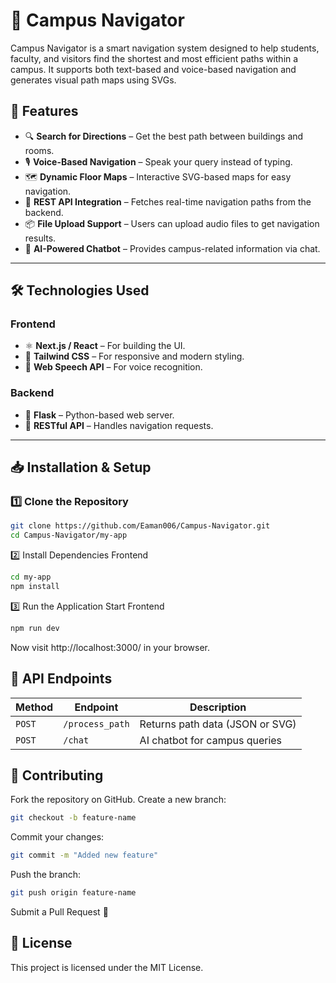 # 🏫 Campus Navigator  

Campus Navigator is a smart navigation system designed to help students, faculty, and visitors find the shortest and most efficient paths within a campus. It supports both text-based and voice-based navigation and generates visual path maps using SVGs.  

## 🚀 Features  

- 🔍 **Search for Directions** – Get the best path between buildings and rooms.  
- 🎙️ **Voice-Based Navigation** – Speak your query instead of typing.  
- 🗺️ **Dynamic Floor Maps** – Interactive SVG-based maps for easy navigation.  
- 📡 **REST API Integration** – Fetches real-time navigation paths from the backend.  
- 📦 **File Upload Support** – Users can upload audio files to get navigation results.  
- 💬 **AI-Powered Chatbot** – Provides campus-related information via chat.  

---

## 🛠️ Technologies Used  

### **Frontend**  
- ⚛️ **Next.js / React** – For building the UI.  
- 🎨 **Tailwind CSS** – For responsive and modern styling.  
- 🎤 **Web Speech API** – For voice recognition.  

### **Backend**  
- 🐍 **Flask** – Python-based web server.  
- 🔄 **RESTful API** – Handles navigation requests.  

---

## 📥 Installation & Setup  

### 1️⃣ Clone the Repository  

```sh
git clone https://github.com/Eaman006/Campus-Navigator.git
cd Campus-Navigator/my-app
```
2️⃣ Install Dependencies
Frontend
```sh
cd my-app
npm install
```

3️⃣ Run the Application
Start Frontend
```sh
npm run dev
```
Now visit http://localhost:3000/ in your browser.

📝 API Endpoints
---
| Method | Endpoint         | Description                  |
|--------|-----------------|------------------------------|
| `POST` | `/process_path` | Returns path data (JSON or SVG) |
| `POST` | `/chat`         | AI chatbot for campus queries |

🤝 Contributing
---
Fork the repository on GitHub.
Create a new branch:
```sh
git checkout -b feature-name
```
Commit your changes:
```sh
git commit -m "Added new feature"
```
Push the branch:
```sh
git push origin feature-name
```
Submit a Pull Request 🚀

📜 License
---
This project is licensed under the MIT License.
